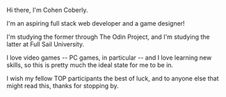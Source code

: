 Hi there, I'm Cohen Coberly.

I'm an aspiring full stack web developer and a game designer! 

I'm studying the former through The Odin Project, and I'm studying the latter at Full Sail University.

I love video games -- PC games, in particular -- and I love learning new skills, so this is pretty much the ideal state for me to be in.

I wish my fellow TOP participants the best of luck, and to anyone else that might read this, thanks for stopping by.

<!---
polycont/polycont is a ✨ special ✨ repository because its `README.md` (this file) appears on your GitHub profile.
You can click the Preview link to take a look at your changes.
--->
